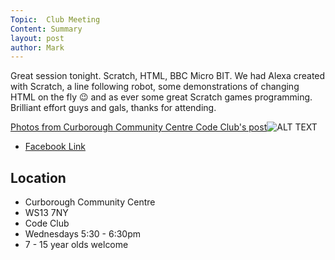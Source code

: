 ```yaml
---
Topic:  Club Meeting
Content: Summary
layout: post
author: Mark
---
```

Great session tonight. Scratch, HTML, BBC Micro BIT. We had Alexa created with Scratch, a line following robot, some demonstrations of changing HTML on the fly 😉 and as ever some great Scratch games programming. Brilliant effort guys and gals, thanks for attending.

[Photos from Curborough Community Centre Code Club's post](https://www.facebook.com/1481985248595237/posts/2603898853070532/)![ALT TEXT](https://scontent.fbhx6-1.fna.fbcdn.net/v/t1.6435-9/88237727_2603892453071172_8057173770428743680_n.jpg?_nc_cat=103&ccb=1-7&_nc_sid=dd63ad&_nc_ohc=NPuRLbSIVQkAX9ek992&_nc_ht=scontent.fbhx6-1.fna&edm=AKK4YLsEAAAA&oh=00_AfD5e8DLEmjWL8oqKxjt_vanlgRfZ7tjiHzLINAo7AWvwg&oe=654E112E)

* [Facebook Link](https://www.facebook.com/1481985248595237/posts/2603898853070532/)

## Location

* Curborough Community Centre
* WS13 7NY
* Code Club
* Wednesdays 5:30 - 6:30pm
* 7 - 15 year olds welcome

